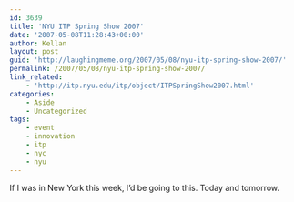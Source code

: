 ```yaml
---
id: 3639
title: 'NYU ITP Spring Show 2007'
date: '2007-05-08T11:28:43+00:00'
author: Kellan
layout: post
guid: 'http://laughingmeme.org/2007/05/08/nyu-itp-spring-show-2007/'
permalink: /2007/05/08/nyu-itp-spring-show-2007/
link_related:
    - 'http://itp.nyu.edu/itp/object/ITPSpringShow2007.html'
categories:
    - Aside
    - Uncategorized
tags:
    - event
    - innovation
    - itp
    - nyc
    - nyu
---
```


If I was in New York this week, I’d be going to this. Today and tomorrow.